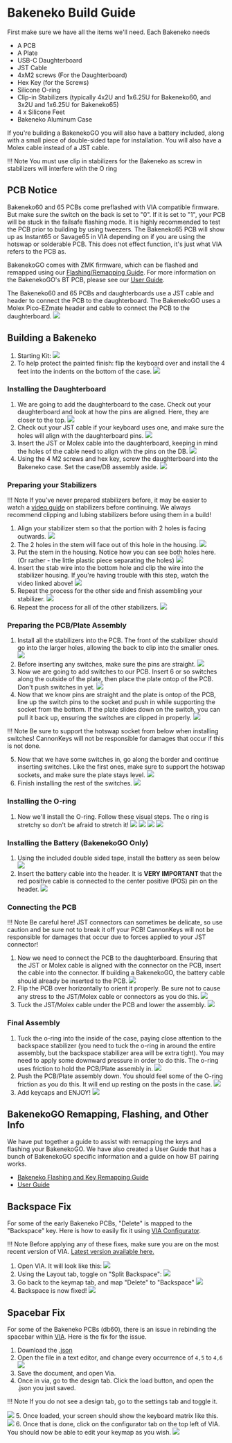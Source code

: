 # Bakeneko Build Guide

First make sure we have all the items we'll need.
Each Bakeneko needs

* A PCB
* A Plate
* USB-C Daughterboard
* JST Cable
* 4xM2 screws (For the Daughterboard)
* Hex Key (for the Screws)
* Silicone O-ring
* Clip-in Stabilizers (typically 4x2U and 1x6.25U for Bakeneko60, and 3x2U and 1x6.25U for Bakeneko65)
* 4 x Silicone Feet
* Bakeneko Aluminum Case

If you're building a BakenekoGO you will also have a battery included, along with a small piece of double-sided tape for installation. You will also have a Molex cable instead of a JST cable.

!!! Note
    You must use clip in stabilizers for the Bakeneko as screw in stabilizers will interfere with the O ring

## PCB Notice
Bakeneko60 and 65 PCBs come preflashed with VIA compatible firmware. But make sure the switch on the back is set to "0". If it is set to "1", your PCB will be stuck in the failsafe flashing mode. It is highly recommended to test the PCB prior to building by using tweezers. The Bakeneko65 PCB will show up as Instant65 or Savage65 in VIA depending on if you are using the hotswap or solderable PCB. This does not effect function, it's just what VIA refers to the PCB as.

BakenekoGO comes with ZMK firmware, which can be flashed and remapped using our [Flashing/Remapping Guide](bakenekogo-flashing-and-remapping-guide.md). For more information on the BakenekoGO's BT PCB, please see our [User Guide](bakenekogo-user-guide.md).

The Bakeneko60 and 65 PCBs and daughterboards use a JST cable and header to connect the PCB to the daughterboard. The BakenekoGO uses a Molex Pico-EZmate header and cable to connect the PCB to the daughterboard.
![](images/bakeneko/molex-jst-diff.png)

## Building a Bakeneko
1. Starting Kit:
![](images/bakeneko/01-kit.jpeg)
1. To help protect the painted finish: flip the keyboard over and install the 4 feet into the indents on the bottom of the case.
![](images/bakeneko/28-install-feet.jpeg)


### Installing the Daughterboard
1. We are going to add the daughterboard to the case. Check out your daughterboard and look at how the pins are aligned. Here, they are closer to the top.
![](images/bakeneko/02-daughterboard.jpeg)
1. Check out your JST cable if your keyboard uses one, and make sure the holes will align with the daughterboard pins.
![](images/bakeneko/03-jstcable.jpeg)
1. Insert the JST or Molex cable into the daughterboard, keeping in mind the holes of the cable need to align with the pins on the DB.
![](images/bakeneko/04-jstindb.jpeg)
1. Using the 4 M2 screws and hex key, screw the daughterboard into the Bakeneko case. Set the case/DB assembly aside.
![](images/bakeneko/05-db-installed.jpeg)

### Preparing your Stabilizers

!!! Note
    If you've never prepared stabilizers before, it may be easier to watch a [video guide](https://www.youtube.com/watch?v=usNx1_d0HbQ) on stabilizers before continuing. We always recommend clipping and lubing stabilizers before using them in a build!

1. Align your stabilizer stem so that the portion with 2 holes is facing outwards.
![](images/bakeneko/06-stab-stem.jpeg)
1. The 2 holes in the stem will face out of this hole in the housing.
![](images/bakeneko/07-stab-housing.jpeg)
1. Put the stem in the housing. Notice how you can see both holes here. (Or rather - the little plastic piece separating the holes)
![](images/bakeneko/08-stem-in-housing.jpeg)
1. Insert the stab wire into the bottom hole and clip the wire into the stabilizer housing. If you're having trouble with this step, watch the video linked above!
![](images/bakeneko/09-wire-clipped.jpeg)
1. Repeat the process for the other side and finish assembling your stabilizer.
![](images/bakeneko/10-stab-assembled.jpeg)
1. Repeat the process for all of the other stabilizers.
![](images/bakeneko/11-all-stabs.jpeg)

### Preparing the PCB/Plate Assembly
1. Install all the stabilizers into the PCB. The front of the stabilizer should go into the larger holes, allowing the back to clip into the smaller ones.
![](images/bakeneko/12-stabs-installed.jpeg)
1. Before inserting any switches, make sure the pins are straight.
![](images/bakeneko/13-straight-pins.jpeg)
1. Now we are going to add switches to our PCB. Insert 6 or so switches along the outside of the plate, then place the plate ontop of the PCB. Don't push switches in yet.
![](images/bakeneko/15-switch-plate-insert.jpeg)
1. Now that we know pins are straight and the plate is ontop of the PCB, line up the switch pins to the socket and push in while supporting the socket from the bottom. If the plate slides down on the switch, you can pull it back up, ensuring the switches are clipped in properly.
![](images/bakeneko/14-switch-plate.gif)

!!! Note
    Be sure to support the hotswap socket from below when installing switches! CannonKeys will not be responsible for damages that occur if this is not done.

5. Now that we have some switches in, go along the border and continue inserting switches. Like the first ones, make sure to support the hotswap sockets, and make sure the plate stays level.
![](images/bakeneko/16-switch-edge.jpeg)
6. Finish installing the rest of the switches.
![](images/bakeneko/17-all-switches.jpg)

### Installing the O-ring
1. Now we'll install the O-ring. Follow these visual steps. The o ring is stretchy so don't be afraid to stretch it!
![](images/bakeneko/18-oring-start.jpeg)
![](images/bakeneko/19-oring-align.jpeg)
![](images/bakeneko/20-oring-stretch.jpeg)
![](images/bakeneko/21-oring-installed.jpeg)

### Installing the Battery (BakenekoGO Only)
1. Using the included double sided tape, install the battery as seen below
![](images/BakenekoGO/Battery-Install.JPG)
2. Insert the battery cable into the header. It is **VERY IMPORTANT** that the red positive cable is connected to the center positive (POS) pin on the header.
![](images/BakenekoGO/Battery-Temp.JPG)

### Connecting the PCB

!!! Note
    Be careful here! JST connectors can sometimes be delicate, so use caution and be sure not to break it off your PCB! CannonKeys will not be responsible for damages that occur due to forces applied to your JST connector!

1. Now we need to connect the PCB to the daughterboard. Ensuring that the JST or Molex cable is aligned with the connector on the PCB, insert the cable into the connector. If building a BakenekoGO, the battery cable should already be inserted to the PCB.
![](images/bakeneko/22-jst-pcb.jpeg)
1. Flip the PCB over horizontally to orient it properly. Be sure not to cause any stress to the JST/Molex cable or connectors as you do this.
![](images/bakeneko/23-pcb-flip.jpeg)
1. Tuck the JST/Molex cable under the PCB and lower the assembly.
![](images/bakeneko/25-jst-tuck.jpeg)

### Final Assembly
1. Tuck the o-ring into the inside of the case, paying close attention to the backspace stabilizer (you need to tuck the o-ring in around the entire assembly, but the backspace stabilizer area will be extra tight). You may need to apply some downward pressure in order to do this. The o-ring uses friction to hold the PCB/Plate assembly in.
![](images/bakeneko/26-oring-tucked.jpeg)
1. Push the PCB/Plate assembly down. You should feel some of the O-ring friction as you do this. It will end up resting on the posts in the case.
![](images/bakeneko/27-pushed-down.jpeg)
1. Add keycaps and ENJOY!
![](images/bakeneko/29-add-keycaps.jpeg)

## BakenekoGO Remapping, Flashing, and Other Info
We have put together a guide to assist with remapping the keys and flashing your BakenekoGO. We have also created a User Guide that has a bunch of BakenekoGO specific information and a guide on how BT pairing works.

- [Bakeneko Flashing and Key Remapping Guide](bakenekogo-flashing-and-remapping-guide.md)
- [User Guide](bakenekogo-user-guide.md)

## Backspace Fix
For some of the early Bakeneko PCBs, "Delete" is mapped to the "Backspace" key. Here is how to easily fix it using [VIA Configurator](https://caniusevia.com).

!!! Note
	Before applying any of these fixes, make sure you are on the most recent version of VIA. [Latest version available here.](https://github.com/the-via/releases/releases/latest)

1. Open VIA. It will look like this:
![](images/bakeneko/via_default.png)
2. Using the Layout tab, toggle on "Split Backspace":
![](images/bakeneko/via_split_layout.png)
3. Go back to the keymap tab, and map "Delete" to "Backspace"
![](images/bakeneko/via_remap.png)
4. Backspace is now fixed!
![](images/bakeneko/via_bs_fixed.png)


## Spacebar Fix
For some of the Bakeneko PCBs (db60), there is an issue in rebinding the spacebar within [VIA](https://caniusevia.com). Here is the fix for the issue.

1. Download the [.json](https://minhaskamal.github.io/DownGit/#/home?url=https://github.com/the-via/keyboards/blob/master/src/cannonkeys/db60/db60.json)
2. Open the file in a text editor, and change every occurrence of `4,5` to `4,6`
![](images/bakeneko/space-fix-editor.png)
3. Save the document, and open Via.
4. Once in via, go to the design tab. Click the load button, and open the .json you just saved.

!!! Note 
	If you do not see a design tab, go to the settings tab and toggle it.
	
![](images/bakeneko/space-fix-load.png)
5. Once loaded, your screen should show the keyboard matrix like this.
![](images/bakeneko/space-fix-preview.png)
6. Once that is done, click on the configurator tab on the top left of VIA. You should now be able to edit your keymap as you wish.
![](images/bakeneko/space-fix-final.png)

